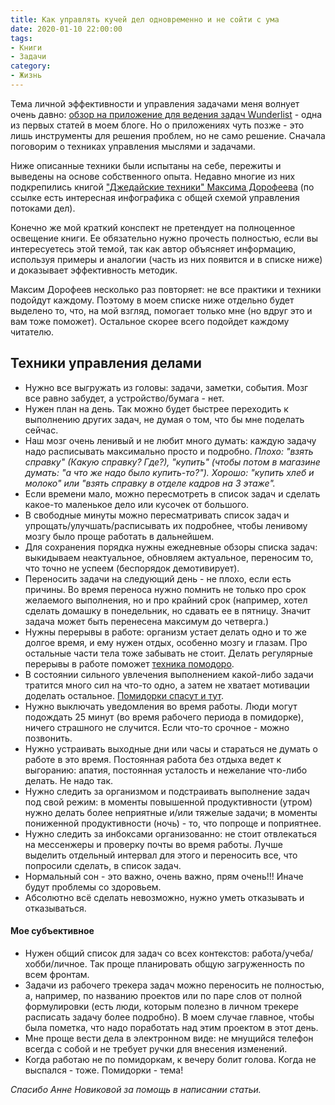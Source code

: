 ```yaml
---
title: Как управлять кучей дел одновременно и не сойти с ума
date: 2020-01-10 22:00:00
tags:
- Книги
- Задачи 
category:
- Жизнь
---
```


Тема личной эффективности и управления задачами меня волнует очень давно: [обзор на приложение для ведения задач Wunderlist](/posts/2013/wunderlist/) - одна из первых статей в моем блоге. Но о приложениях чуть позже - это лишь инструменты для решения проблем, но не само решение. Сначала поговорим о техниках управления мыслями и задачами. 

<!--more-->

Ниже описанные техники были испытаны на себе, пережиты и выведены на основе собственного опыта. Недавно многие из них подкрепились книгой ["Джедайские техники" Максима Дорофеева](https://www.mann-ivanov-ferber.ru/books/dzhedajskie-texniki/) (по ссылке есть интересная инфографика с общей схемой управления потоками дел). 

Конечно же мой краткий конспект не претендует на полноценное освещение книги. Ее обязательно нужно прочесть полностью, если вы интересуетесь этой темой, так как автор объясняет информацию, используя примеры и аналогии (часть из них появится и в списке ниже) и доказывает эффективность методик. 

Максим Дорофеев несколько раз повторяет: не все практики и техники подойдут каждому. Поэтому в моем списке ниже отдельно будет выделено то, что, на мой взгляд, помогает только мне (но вдруг это и вам тоже поможет). Остальное скорее всего подойдет каждому читателю.

## Техники управления делами

- Нужно все выгружать из головы: задачи, заметки, события. Мозг все равно забудет, а устройство/бумага - нет.
- Нужен план на день. Так можно будет быстрее переходить к выполнению других задач, не думая о том, что бы мне поделать сейчас.
- Наш мозг очень ленивый и не любит много думать: каждую задачу надо расписывать максимально просто и подробно. _Плохо: "взять справку" (Какую справку? Где?), "купить" (чтобы потом в магазине думать: "а что же надо было купить-то?"). Хорошо: "купить хлеб и молоко" или "взять справку в отделе кадров на 3 этаже"._
- Если времени мало, можно пересмотреть в список задач и сделать какое-то маленькое дело или кусочек от большого.
- В свободные минуты можно пересматривать список задач и упрощать/улучшать/расписывать их подробнее, чтобы ленивому мозгу было проще работать в дальнейшем.
- Для сохранения порядка нужны ежедневные обзоры списка задач: выкидываем неактуальное, обновляем актуальное, переносим то, что точно не успеем (беспорядок демотивирует).
- Переносить задачи на следующий день - не плохо, если есть причины. Во время переноса нужно помнить не только про срок желаемого выполнения, но и про крайний срок (например, хотел сделать домашку в понедельник, но сдавать ее в пятницу. Значит задача может быть перенесена максимум до четверга.)
- Нужны перерывы в работе: организм устает делать одно и то же долгое время, и ему нужен отдых, особенно мозгу и глазам. Про остальные части тела тоже забывать не стоит. Делать регулярные перерывы в работе поможет [техника помодоро](https://ru.wikipedia.org/wiki/%D0%9C%D0%B5%D1%82%D0%BE%D0%B4_%D0%BF%D0%BE%D0%BC%D0%B8%D0%B4%D0%BE%D1%80%D0%B0).
- В состоянии сильного увлечения выполнением какой-либо задачи тратится много сил на что-то одно, а затем не хватает мотивации доделать остальное. [Помидорки спасут и тут](https://ru.wikipedia.org/wiki/%D0%9C%D0%B5%D1%82%D0%BE%D0%B4_%D0%BF%D0%BE%D0%BC%D0%B8%D0%B4%D0%BE%D1%80%D0%B0).
- Нужно выключать уведомления во время работы. Люди могут подождать 25 минут (во время рабочего периода в помидорке), ничего страшного не случится. Если что-то срочное - можно позвонить.
- Нужно устраивать выходные дни или часы и стараться не думать о работе в это время. Постоянная работа без отдыха ведет к выгоранию: апатия, постоянная усталость и нежелание что-либо делать. Не надо так.
- Нужно следить за организмом и подстраивать выполнение задач под свой режим: в моменты повышенной продуктивности (утром) нужно делать более неприятные и/или тяжелые задачи; в моменты пониженной продуктивности (ночь) - то, что попроще и поприятнее.
- Нужно следить за инбоксами организованно: не стоит отвлекаться на мессенжеры и проверку почты во время работы. Лучше выделить отдельный интервал для этого и переносить все, что попросили сделать, в список задач.
- Нормальный сон - это важно, очень важно, прям очень!!! Иначе будут проблемы со здоровьем.
- Абсолютно всё сделать невозможно, нужно уметь отказывать и отказываться.

#### Мое субъективное

- Нужен общий список для задач со всех контекстов: работа/учеба/хобби/личное. Так проще планировать общую загруженность по всем фронтам.
- Задачи из рабочего трекера задач можно переносить не полностью, а, например, по названию проектов или по паре слов от полной формулировки (есть люди, которым полезно в личном трекере расписать задачу более подробно). В моем случае главное, чтобы была пометка, что надо поработать над этим проектом в этот день.
- Мне проще вести дела в электронном виде: не мнущийся телефон всегда с собой и не требует ручки для внесения изменений.
- Когда работаю не по помидоркам, к вечеру болит голова. Когда не выспался - тоже. Помидорки - тема!

_Спасибо Анне Новиковой за помощь в написании статьи._
